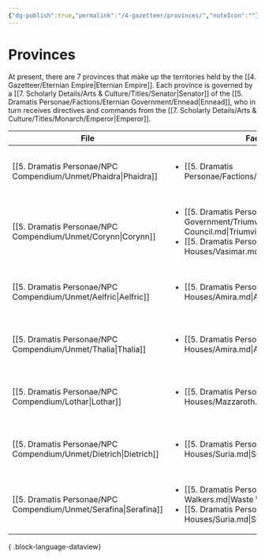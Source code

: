 ```yaml
---
{"dg-publish":true,"permalink":"/4-gazetteer/provinces/","noteIcon":""}
---
```


# Provinces

At present, there are 7 provinces that make up the territories held by the [[4. Gazetteer/Eternian Empire\|Eternian Empire]]. Each province is governed by a [[7. Scholarly Details/Arts & Culture/Titles/Senator\|Senator]] of the [[5. Dramatis Personae/Factions/Eternian Government/Ennead\|Ennead]], who in turn receives directives and commands from the [[7. Scholarly Details/Arts & Culture/Titles/Monarch/Emperor\|Emperor]]. 

| File                                                                | Faction                                                                                                                                                                                          | Province                                                                | Party1Standing |
| ------------------------------------------------------------------- | ------------------------------------------------------------------------------------------------------------------------------------------------------------------------------------------------ | ----------------------------------------------------------------------- | -------------- |
| [[5. Dramatis Personae/NPC Compendium/Unmet/Phaidra\|Phaidra]]   | <ul><li>[[5. Dramatis Personae/Factions/Celestine.md\\|Celestine]]</li></ul>                                                                                                                     | [[4. Gazetteer/Diurnan Valley/Diurnan Valley\|Diurnan Valley]]       | Unmet          |
| [[5. Dramatis Personae/NPC Compendium/Unmet/Corynn\|Corynn]]     | <ul><li>[[5. Dramatis Personae/Factions/Eternian Government/Triumvirate Council.md\\|Triumvirate Council]]</li><li>[[5. Dramatis Personae/Factions/Noble Houses/Vasimar.md\\|Vasimar]]</li></ul> | [[4. Gazetteer/Gaean Heartlands/Gaean Heartlands\|Gaean Heartlands]] | Unmet          |
| [[5. Dramatis Personae/NPC Compendium/Unmet/Aelfric\|Aelfric]]   | <ul><li>[[5. Dramatis Personae/Factions/Noble Houses/Amira.md\\|Amira]]</li></ul>                                                                                                                | [[4. Gazetteer/Lunar Highlands/Lunar Highlands\|Lunar Highlands]]    | Unmet          |
| [[5. Dramatis Personae/NPC Compendium/Unmet/Thalia\|Thalia]]     | <ul><li>[[5. Dramatis Personae/Factions/Noble Houses/Amira.md\\|Amira]]</li></ul>                                                                                                                | [[4. Gazetteer/Vale of Twilight/Vale of Twilight\|Vale of Twilight]] | Unmet          |
| [[5. Dramatis Personae/NPC Compendium/Lothar\|Lothar]]           | <ul><li>[[5. Dramatis Personae/Factions/Noble Houses/Mazzaroth.md\\|Mazzaroth]]</li></ul>                                                                                                        | [[4. Gazetteer/Mystic Mire/Mystic Mire\|Mystic Mire]]                | Unmet          |
| [[5. Dramatis Personae/NPC Compendium/Unmet/Dietrich\|Dietrich]] | <ul><li>[[5. Dramatis Personae/Factions/Noble Houses/Suria.md\\|Suria]]</li></ul>                                                                                                                | [[4. Gazetteer/Solar Sanctum/Solar Sanctum\|Solar Sanctum]]          | Unmet          |
| [[5. Dramatis Personae/NPC Compendium/Unmet/Serafina\|Serafina]] | <ul><li>[[5. Dramatis Personae/Factions/Waste Walkers.md\\|Waste Walkers]]</li><li>[[5. Dramatis Personae/Factions/Noble Houses/Suria.md\\|Suria]]</li></ul>                                     | [[4. Gazetteer/Red Wastes/Red Wastes\|Red Wastes]]                   | Unmet          |

{ .block-language-dataview}



